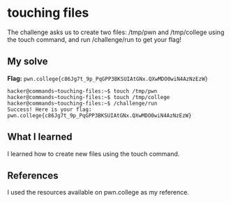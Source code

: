 # touching files
The challenge asks us to create two files: /tmp/pwn and /tmp/college using the touch command, and run /challenge/run to get your flag!

## My solve
**Flag:** `pwn.college{c86Jg7t_9p_PqGPP3BKSUIAtGNx.QXwMDO0wiN4AzNzEzW}`


```
hacker@commands~touching-files:~$ touch /tmp/pwn
hacker@commands~touching-files:~$ touch /tmp/college
hacker@commands~touching-files:~$ /challenge/run
Success! Here is your flag:
pwn.college{c86Jg7t_9p_PqGPP3BKSUIAtGNx.QXwMDO0wiN4AzNzEzW}

```

## What I learned
I learned how to create new files using the touch command.

## References 
I used the resources available on pwn.college as my reference.
